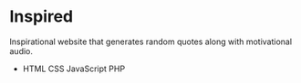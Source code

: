 Inspired
==============

Inspirational website that generates random quotes along with motivational audio.

- HTML
  CSS
  JavaScript
  PHP

